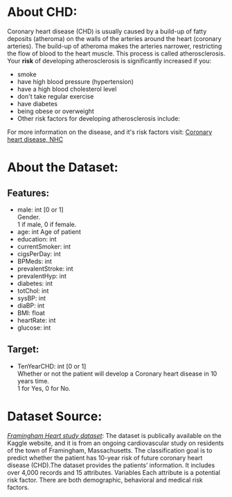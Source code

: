 # About CHD: 
Coronary heart disease (CHD) is usually caused by a build-up of fatty deposits (atheroma) on the walls of the arteries around the heart (coronary arteries).
The build-up of atheroma makes the arteries narrower, restricting the flow of blood to the heart muscle. This process is called atherosclerosis. 
Your **risk** of developing atherosclerosis is significantly increased if you:
- smoke 
- have high blood pressure (hypertension) 
- have a high blood cholesterol level
- don't take regular exercise
- have diabetes
- being obese or overweight 
- Other risk factors for developing atherosclerosis include: 

For more information on the disease, and it's risk factors visit: [Coronary heart disease, NHC](https://www.nhs.uk/conditions/coronary-heart-disease/causes/)


# About the Dataset:
## Features: 
- male: int [0 or 1] </br>
  Gender. </br>
  1 if male, 0 if female.
- age: int
  Age of patient
- education: int
- currentSmoker: int
- cigsPerDay: int
- BPMeds: int
- prevalentStroke: int
- prevalentHyp: int
- diabetes: int
- totChol: int
- sysBP: int
- diaBP: int
- BMI: float 
- heartRate: int
- glucose: int

## Target:
- TenYearCHD: int [0 or 1] </br>
  Whether or not the patient will develop a Coronary heart disease in 10 years time. </br>
  1 for Yes, 0 for No.






# Dataset Source: 
*[Framingham Heart study dataset](https://www.kaggle.com/amanajmera1/framingham-heart-study-dataset)*: 
The dataset is publically available on the Kaggle website, and it is from an ongoing cardiovascular study on residents of the town of Framingham, Massachusetts. The classification goal is to predict whether the patient has 10-year risk of future coronary heart disease (CHD).The dataset provides the patients’ information. It includes over 4,000 records and 15 attributes. Variables Each attribute is a potential risk factor. There are both demographic, behavioral and medical risk factors.

